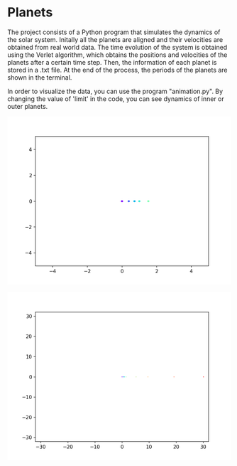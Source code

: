 # Planets

The project consists of a Python program that simulates the dynamics of the solar system. Initally all the planets are aligned and their velocities are obtained from real world data. The time evolution of the system is obtained using the Verlet algorithm, which obtains the positions and velocities of the planets after a certain time step. Then, the information of each planet is stored in a .txt file. At the end of the process, the periods of the planets are shown in the terminal. <br />

In order to visualize the data, you can use the program "animation.py". By changing the value of 'limit' in the code, you can see dynamics of inner or outer planets. <br /> 

![Innerplanets](https://github.com/Molero03/Planets/blob/main/innerplanets.gif)

![Outerplanets](https://github.com/Molero03/Planets/blob/main/outerplanets.gif)

